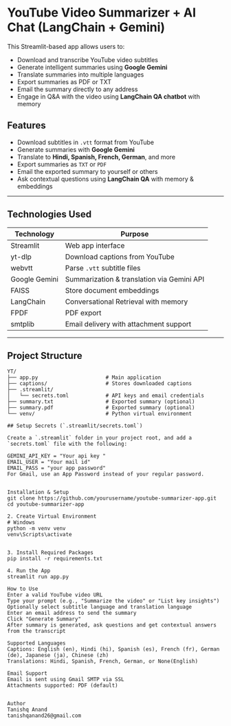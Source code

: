 # YouTube Video Summarizer + AI Chat (LangChain + Gemini)

This Streamlit-based app allows users to:
- Download and transcribe YouTube video subtitles
- Generate intelligent summaries using **Google Gemini**
- Translate summaries into multiple languages
- Export summaries as PDF or TXT
- Email the summary directly to any address
- Engage in Q&A with the video using **LangChain QA chatbot** with memory




## Features

- Download subtitles in `.vtt` format from YouTube
- Generate summaries with **Google Gemini**
- Translate to **Hindi, Spanish, French, German**, and more
- Export summaries as `TXT` or `PDF`
- Email the exported summary to yourself or others
- Ask contextual questions using **LangChain QA** with memory & embeddings

---

## Technologies Used

| Technology           | Purpose                                      |
|----------------------|----------------------------------------------|
| Streamlit            | Web app interface                            |
| yt-dlp               | Download captions from YouTube               |
| webvtt               | Parse `.vtt` subtitle files                  |
| Google Gemini        | Summarization & translation via Gemini API   |
| FAISS                | Store document embeddings                    |
| LangChain            | Conversational Retrieval with memory         |
| FPDF                 | PDF export                                   |
| smtplib              | Email delivery with attachment support       |

---

## Project Structure

```plaintext
YT/
├── app.py                      # Main application
├── captions/                   # Stores downloaded captions
├── .streamlit/
│   └── secrets.toml            # API keys and email credentials
├── summary.txt                 # Exported summary (optional)
├── summary.pdf                 # Exported summary (optional)
└── venv/                       # Python virtual environment

## Setup Secrets (`.streamlit/secrets.toml`)

Create a `.streamlit` folder in your project root, and add a `secrets.toml` file with the following:

GEMINI_API_KEY = "Your api key "
EMAIL_USER = "Your mail id"
EMAIL_PASS = "your app password"
For Gmail, use an App Password instead of your regular password.


Installation & Setup
git clone https://github.com/yourusername/youtube-summarizer-app.git
cd youtube-summarizer-app

2. Create Virtual Environment
# Windows
python -m venv venv
venv\Scripts\activate


3. Install Required Packages
pip install -r requirements.txt

4. Run the App
streamlit run app.py

How to Use
Enter a valid YouTube video URL
Type your prompt (e.g., "Summarize the video" or "List key insights")
Optionally select subtitle language and translation language
Enter an email address to send the summary
Click "Generate Summary"
After summary is generated, ask questions and get contextual answers from the transcript

Supported Languages
Captions: English (en), Hindi (hi), Spanish (es), French (fr), German (de), Japanese (ja), Chinese (zh)
Translations: Hindi, Spanish, French, German, or None(English)

Email Support
Email is sent using Gmail SMTP via SSL
Attachments supported: PDF (default)


Author
Tanishq Anand
tanishqanand26@gmail.com
